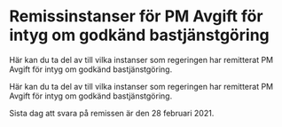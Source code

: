 # Remissinstanser för PM Avgift för intyg om godkänd bastjänstgöring

Här kan du ta del av till vilka instanser som regeringen har remitterat PM Avgift för intyg om godkänd bastjänstgöring.

Här kan du ta del av till vilka instanser som regeringen har remitterat PM Avgift för intyg om godkänd bastjänstgöring.

Sista dag att svara på remissen är den 28 februari 2021.
